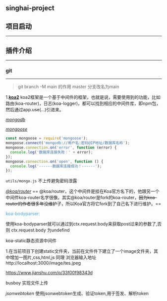 ## singhai-project

## 项目启动
---
## 插件介绍
---
### git
***
> git branch -M main 的作用
master 分支改名为main 

1.**[koa2](https://koa.bootcss.com/)**
koa2框架是一个基于中间件的框架，也就是说，需要使用到的功能，比如路由(koa-router)，日志(koa-logger)，都可以找到相应的中间件库，即npm包，然后通过app.use(...)引进来。

*[mongodb](https://www.mongodb.com/)*

*[mongoose](http://www.mongoosejs.net/)*

```javascript
const mongoose = require('mongoose');
mongoose.connect('mongodb://用户名:密码@IP地址/数据库名称');
mongoose.connection.on('error', function (error) {
  console.log('数据库连接失败：' + error);
});
mongoose.connection.on('open', function () {
  console.log('------数据库连接成功！------');
});
```
`utils/mongo.js` 不上传避免密码泄露

*[@koa/router](https://www.npmjs.com/package/koa-router)*
== @koa/router，这个中间件是挂在Koa官方名下的，他跟另一个中间件koa-router名字很像。其实@koa/router是fork的koa-router，~~因为koa-router的作者很多年没维护了~~，所以Koa官方将它fork到了自己名下进行维护。==

<font color="#4ea1db">koa-bodyparser:</font>

使用koa-bodyparser就可以通过到ctx.request.body来获取post过来的参数了,否则 ctx.request.body 为undefind

koa-static静态资源中间件

1.在当前项目下创建static文件夹，当前在文件件下建立了一个image文件夹，其中增加一图片,css,html,js 同理
浏览器输入地址http://localhost:3000/image/tes.jpeg

https://www.jianshu.com/p/33f00f98343d

busboy
实现文件上传

*jsonwebtoken* 使用jsonwebtoken生成、验证token,用于签发、解析token
